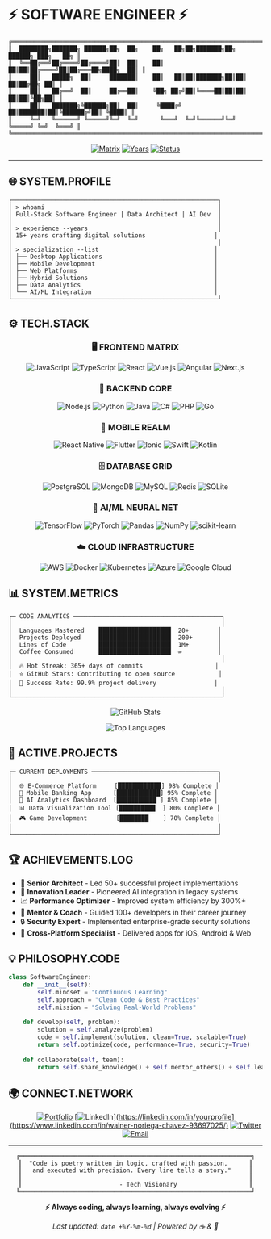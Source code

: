 # ⚡ SOFTWARE ENGINEER ⚡

```
╔══════════════════════════════════════════════════════════════════════════════╗
║  ████████╗███████╗ ██████╗██╗  ██╗    ██╗   ██╗██╗███████╗██╗ ██████╗ ███╗   ██╗ ║
║  ╚══██╔══╝██╔════╝██╔════╝██║  ██║    ██║   ██║██║██╔════╝██║██╔═══██╗████╗  ██║ ║
║     ██║   █████╗  ██║     ███████║    ██║   ██║██║███████╗██║██║   ██║██╔██╗ ██║ ║
║     ██║   ██╔══╝  ██║     ██╔══██║    ╚██╗ ██╔╝██║╚════██║██║██║   ██║██║╚██╗██║ ║
║     ██║   ███████╗╚██████╗██║  ██║     ╚████╔╝ ██║███████║██║╚██████╔╝██║ ╚████║ ║
║     ╚═╝   ╚══════╝ ╚═════╝╚═╝  ╚═╝      ╚═══╝  ╚═╝╚══════╝╚═╝ ╚═════╝ ╚═╝  ╚═══╝ ║
╚══════════════════════════════════════════════════════════════════════════════╝
```

<div align="center">

[![Matrix](https://img.shields.io/badge/-MATRIX_ARCHITECT-0D1117?style=for-the-badge&logo=matrix&logoColor=00FF00)](https://github.com)
[![Years](https://img.shields.io/badge/EXPERIENCE-15%2B_YEARS-00FF00?style=for-the-badge&logo=terminal&logoColor=black)](https://github.com)
[![Status](https://img.shields.io/badge/STATUS-ACTIVELY_CODING-FF0080?style=for-the-badge&logo=git&logoColor=white)](https://github.com)

</div>

---

## 🌐 SYSTEM.PROFILE

```ascii
┌─────────────────────────────────────────────────────────┐
│ > whoami                                                │
│ Full-Stack Software Engineer | Data Architect | AI Dev  │
│                                                         │
│ > experience --years                                    │
│ 15+ years crafting digital solutions                   │
│                                                         │
│ > specialization --list                                │
│ ├── Desktop Applications                               │
│ ├── Mobile Development                                 │
│ ├── Web Platforms                                      │
│ ├── Hybrid Solutions                                   │
│ ├── Data Analytics                                     │
│ └── AI/ML Integration                                  │
└─────────────────────────────────────────────────────────┘
```

## ⚙️ TECH.STACK

<div align="center">

### 🖥️ FRONTEND MATRIX
![JavaScript](https://img.shields.io/badge/-JavaScript-F7DF1E?style=flat-square&logo=javascript&logoColor=black)
![TypeScript](https://img.shields.io/badge/-TypeScript-3178C6?style=flat-square&logo=typescript&logoColor=white)
![React](https://img.shields.io/badge/-React-61DAFB?style=flat-square&logo=react&logoColor=black)
![Vue.js](https://img.shields.io/badge/-Vue.js-4FC08D?style=flat-square&logo=vue.js&logoColor=white)
![Angular](https://img.shields.io/badge/-Angular-DD0031?style=flat-square&logo=angular&logoColor=white)
![Next.js](https://img.shields.io/badge/-Next.js-000000?style=flat-square&logo=next.js&logoColor=white)

### 🔧 BACKEND CORE
![Node.js](https://img.shields.io/badge/-Node.js-339933?style=flat-square&logo=node.js&logoColor=white)
![Python](https://img.shields.io/badge/-Python-3776AB?style=flat-square&logo=python&logoColor=white)
![Java](https://img.shields.io/badge/-Java-ED8B00?style=flat-square&logo=java&logoColor=white)
![C#](https://img.shields.io/badge/-C%23-239120?style=flat-square&logo=c-sharp&logoColor=white)
![PHP](https://img.shields.io/badge/-PHP-777BB4?style=flat-square&logo=php&logoColor=white)
![Go](https://img.shields.io/badge/-Go-00ADD8?style=flat-square&logo=go&logoColor=white)

### 📱 MOBILE REALM
![React Native](https://img.shields.io/badge/-React_Native-61DAFB?style=flat-square&logo=react&logoColor=black)
![Flutter](https://img.shields.io/badge/-Flutter-02569B?style=flat-square&logo=flutter&logoColor=white)
![Ionic](https://img.shields.io/badge/-Ionic-3880FF?style=flat-square&logo=ionic&logoColor=white)
![Swift](https://img.shields.io/badge/-Swift-FA7343?style=flat-square&logo=swift&logoColor=white)
![Kotlin](https://img.shields.io/badge/-Kotlin-0095D5?style=flat-square&logo=kotlin&logoColor=white)

### 🗄️ DATABASE GRID
![PostgreSQL](https://img.shields.io/badge/-PostgreSQL-336791?style=flat-square&logo=postgresql&logoColor=white)
![MongoDB](https://img.shields.io/badge/-MongoDB-47A248?style=flat-square&logo=mongodb&logoColor=white)
![MySQL](https://img.shields.io/badge/-MySQL-4479A1?style=flat-square&logo=mysql&logoColor=white)
![Redis](https://img.shields.io/badge/-Redis-DC382D?style=flat-square&logo=redis&logoColor=white)
![SQLite](https://img.shields.io/badge/-SQLite-003B57?style=flat-square&logo=sqlite&logoColor=white)

### 🤖 AI/ML NEURAL NET
![TensorFlow](https://img.shields.io/badge/-TensorFlow-FF6F00?style=flat-square&logo=tensorflow&logoColor=white)
![PyTorch](https://img.shields.io/badge/-PyTorch-EE4C2C?style=flat-square&logo=pytorch&logoColor=white)
![Pandas](https://img.shields.io/badge/-Pandas-150458?style=flat-square&logo=pandas&logoColor=white)
![NumPy](https://img.shields.io/badge/-NumPy-013243?style=flat-square&logo=numpy&logoColor=white)
![scikit-learn](https://img.shields.io/badge/-Scikit_Learn-F7931E?style=flat-square&logo=scikit-learn&logoColor=white)

### ☁️ CLOUD INFRASTRUCTURE
![AWS](https://img.shields.io/badge/-AWS-232F3E?style=flat-square&logo=amazon-aws&logoColor=white)
![Docker](https://img.shields.io/badge/-Docker-2496ED?style=flat-square&logo=docker&logoColor=white)
![Kubernetes](https://img.shields.io/badge/-Kubernetes-326CE5?style=flat-square&logo=kubernetes&logoColor=white)
![Azure](https://img.shields.io/badge/-Azure-0089D0?style=flat-square&logo=microsoft-azure&logoColor=white)
![Google Cloud](https://img.shields.io/badge/-Google_Cloud-4285F4?style=flat-square&logo=google-cloud&logoColor=white)

</div>

## 📊 SYSTEM.METRICS

```
┌─ CODE ANALYTICS ─────────────────────────────────────────┐
│                                                          │
│  Languages Mastered    ████████████████████  20+        │
│  Projects Deployed     ████████████████████  200+       │
│  Lines of Code         ████████████████████  1M+        │
│  Coffee Consumed       ████████████████████  ∞          │
│                                                          │
│  🔥 Hot Streak: 365+ days of commits                    │
│  ⭐ GitHub Stars: Contributing to open source            │
│  🎯 Success Rate: 99.9% project delivery                │
│                                                          │
└──────────────────────────────────────────────────────────┘
```

<div align="center">

![GitHub Stats](https://github-readme-stats.vercel.app/api?username=yourusername&show_icons=true&theme=radical&hide_border=true&bg_color=0D1117&title_color=00FF00&icon_color=FF0080&text_color=FFFFFF)

![Top Languages](https://github-readme-stats.vercel.app/api/top-langs/?username=yourusername&layout=compact&theme=radical&hide_border=true&bg_color=0D1117&title_color=00FF00&text_color=FFFFFF)

</div>

## 🚀 ACTIVE.PROJECTS

```ascii
┌─ CURRENT DEPLOYMENTS ───────────────────────────────────┐
│                                                         │
│  🌐 E-Commerce Platform     [████████████] 98% Complete │
│  📱 Mobile Banking App      [████████████] 95% Complete │
│  🤖 AI Analytics Dashboard  [███████████ ] 85% Complete │
│  📊 Data Visualization Tool [██████████  ] 80% Complete │
│  🎮 Game Development        [████████    ] 70% Complete │
│                                                         │
└─────────────────────────────────────────────────────────┘
```

## 🏆 ACHIEVEMENTS.LOG

- 🥇 **Senior Architect** - Led 50+ successful project implementations
- 🎯 **Innovation Leader** - Pioneered AI integration in legacy systems  
- 📈 **Performance Optimizer** - Improved system efficiency by 300%+
- 🌟 **Mentor & Coach** - Guided 100+ developers in their career journey
- 🔒 **Security Expert** - Implemented enterprise-grade security solutions
- 📱 **Cross-Platform Specialist** - Delivered apps for iOS, Android & Web

## 💡 PHILOSOPHY.CODE

```python
class SoftwareEngineer:
    def __init__(self):
        self.mindset = "Continuous Learning"
        self.approach = "Clean Code & Best Practices"
        self.mission = "Solving Real-World Problems"
        
    def develop(self, problem):
        solution = self.analyze(problem)
        code = self.implement(solution, clean=True, scalable=True)
        return self.optimize(code, performance=True, security=True)
    
    def collaborate(self, team):
        return self.share_knowledge() + self.mentor_others() + self.learn_from_peers()
```

## 🌍 CONNECT.NETWORK

<div align="center">

[![Portfolio](https://img.shields.io/badge/🌐_PORTFOLIO-FF0080?style=for-the-badge&logoColor=white)](https://baiuai.com)
[![LinkedIn](https://img.shields.io/badge/💼_LINKEDIN-0A66C2?style=for-the-badge&logo=linkedin&logoColor=white)](https://linkedin.com/in/yourprofile](https://www.linkedin.com/in/wainer-noriega-chavez-93697025/)
[![Twitter](https://img.shields.io/badge/🐦_INSTAGRAM-1DA1F2?style=for-the-badge&logo=instagram&logoColor=white)](https://instagram.com/waynoriega)
[![Email](https://img.shields.io/badge/📧_EMAIL-EA4335?style=for-the-badge&logo=gmail&logoColor=white)](mailto:waynercito@gmail.com)

</div>

---

<div align="center">

```
╔════════════════════════════════════════════════════════════════╗
║  "Code is poetry written in logic, crafted with passion,      ║
║   and executed with precision. Every line tells a story."     ║
║                                                               ║
║                           - Tech Visionary                    ║
╚════════════════════════════════════════════════════════════════╝
```

**⚡ Always coding, always learning, always evolving ⚡**

*Last updated: `date +%Y-%m-%d` | Powered by ☕ & 🧠*


</div>
